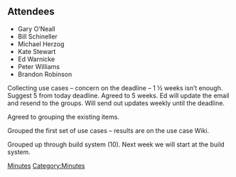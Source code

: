 ## Attendees

  - Gary O’Neall
  - Bill Schineller
  - Michael Herzog
  - Kate Stewart
  - Ed Warnicke
  - Peter Williams
  - Brandon Robinson

Collecting use cases – concern on the deadline – 1 ½ weeks isn’t enough.
Suggest 5 from today deadline. Agreed to 5 weeks. Ed will update the
email and resend to the groups. Will send out updates weekly until the
deadline.

Agreed to grouping the existing items.

Grouped the first set of use cases – results are on the use case Wiki.

Grouped up through build system (10). Next week we will start at the
build system.

[Minutes](Category:Technical "wikilink")
[Category:Minutes](Category:Minutes "wikilink")
